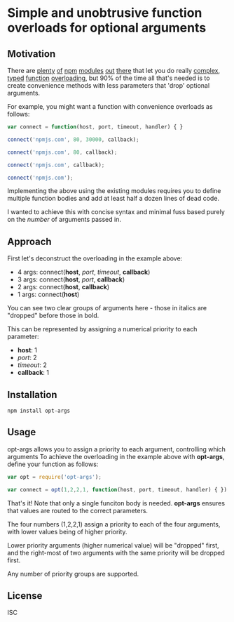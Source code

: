 # Simple and unobtrusive function overloads for optional arguments

## Motivation
There are [plenty](npmjs.com/package/fonksiyon) [of](npmjs.com/package/mutate.js) [npm](npmjs.com/package/overloadable) [modules](npmjs.com/package/overloader) [out](npmjs.com/package/overloading) [there](npmjs.com/package/overload-js) that let you do really [complex](npmjs.com/package/parametric), [typed](npmjs.com/package/polymorf) [function](npmjs.com/package/polymorphic) [overloading](npmjs.com/package/uber.js), but 90% of the time all that's needed is to create convenience methods with less parameters that 'drop' optional arguments.

For example, you might want a function with convenience overloads as follows:

```js
var connect = function(host, port, timeout, handler) { }

connect('npmjs.com', 80, 30000, callback);

connect('npmjs.com', 80, callback);

connect('npmjs.com', callback);

connect('npmjs.com');
```


Implementing the above using the existing modules requires you to define multiple function bodies and add at least half a dozen lines of dead code.

I wanted to achieve this with concise syntax and minimal fuss based purely on the *number* of arguments passed in.

## Approach

First let's deconstruct the overloading in the example above:

- 4 args: connect(**host**, *port*, *timeout*, **callback**)
- 3 args: connect(**host**, *port*, **callback**)
- 2 args: connect(**host**, **callback**)
- 1 args: connect(**host**)

You can see two clear groups of arguments here - those in italics are "dropped" before those in bold.

This can be represented by assigning a numerical priority to each parameter:

- **host**: 1
- *port*: 2
- *timeout*: 2
- **callback**: 1

## Installation

```
npm install opt-args
```

## Usage

opt-args allows you to assign a priority to each argument, controlling which arguments 
To achieve the overloading in the example above with **opt-args**, define your function as follows:

```js
var opt = require('opt-args');

var connect = opt(1,2,2,1, function(host, port, timeout, handler) { });
```

That's it! Note that only a single funciton body is needed. **opt-args** ensures that values are routed to the correct parameters.

The four numbers (1,2,2,1) assign a priority to each of the four arguments, with lower values being of higher priority.

Lower priority arguments (higher numerical value) will be "dropped" first, and the right-most of two arguments with the same priority will be dropped first.

Any number of priority groups are supported.

## License
ISC